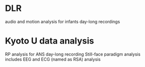 # DLR
audio and motion analysis for infants day-long recordings
# Kyoto U data analysis
RP analysis for ANS day-long recording
Still-face paradigm analysis includes EEG and ECG (named as RSA) analysis
